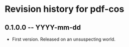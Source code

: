 # Revision history for pdf-cos

## 0.1.0.0 -- YYYY-mm-dd

* First version. Released on an unsuspecting world.
